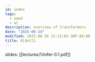 ```yaml
---
id: index
tags:
  - seed
  - ml
description: overview of transformers
date: "2025-08-14"
modified: 2025-08-26 15:15:03 GMT-04:00
title: 0[dot]1
---
```


slides: [[lectures/1/infer-0.1.pdf]]
